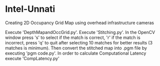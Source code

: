 # Intel-Unnati
Creating 2D Occupancy Grid Map using overhead infrastructure cameras

Execute 'DepthMapandOccGrid.py'.
Execute 'Stitching.py'. In the OpenCV window press 's' to select if the match is correct, 'r' if the match is incorrect, press 'q' to quit after selecting 10 matches for better results (3 matches is minimum).
Then convert the stitched map into .pgm file by executing 'pgm code.py'.
In order to calculate Computational Latency execute 'CompLatency.py'
